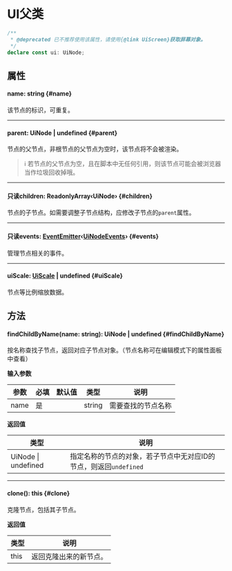 <script setup>
import '/style.css'
</script>
# UI父类
```typescript
/**
 * @deprecated 已不推荐使用该属性，请使用{@link UiScreen}获取屏幕对象。
 */
declare const ui: UiNode;
```

## 属性

#### <font id="API" />name<font id="Type">: string</font>   {#name}
该节点的标识，可重复。



---


#### <font id="API" />parent<font id="Type">: UiNode | undefined</font> {#parent}
节点的父节点，非根节点的父节点为空时，该节点将不会被渲染。
>   ℹ️  若节点的父节点为空，且在脚本中无任何引用，则该节点可能会被浏览器当作垃圾回收掉哦。



---


#### <font id="API" /><font id="ReadOnly">只读</font>children<font id="Type">: ReadonlyArray‹UiNode›</font> {#children}

节点的子节点。如需要调整子节点结构，应修改子节点的`parent`属性。



---


#### <font id="API" /><font id="ReadOnly">只读</font>events<font id="Type">: [EventEmitter](/GameUI/UiEvent)‹[UiNodeEvents](/GameUI/UiRenderable#事件)›</font> {#events}
管理节点相关的事件。



---


#### <font id="API" />uiScale<font id="Type">: [UiScale](/GameUI/maths/UiScale) | undefined</font> {#uiScale}
节点等比例缩放数据。




## 方法

#### <font id="API" />findChildByName(<font id="Type">name: string</font>)<font id="Type">: UiNode | undefined</font> {#findChildByName}
按名称查找子节点，返回对应子节点对象。（节点名称可在编辑模式下的属性面板中查看）

**输入参数**

| **参数** | **必填** | **默认值** | **类型** | **说明** |
| --- | --- | --- | --- | --- |
| name | 是 | | string | 需要查找的节点名称 |

**返回值**

| **类型** | **说明** |
| --- | --- |
| UiNode &#124; undefined | 指定名称的节点的对象，若子节点中无对应ID的节点，则返回`undefined` |




---


#### <font id="API" />clone()<font id="Type">: this</font> {#clone}
克隆节点，包括其子节点。

**返回值**

| **类型** | **说明** |
| --- | --- |
| this | 返回克隆出来的新节点。 |




